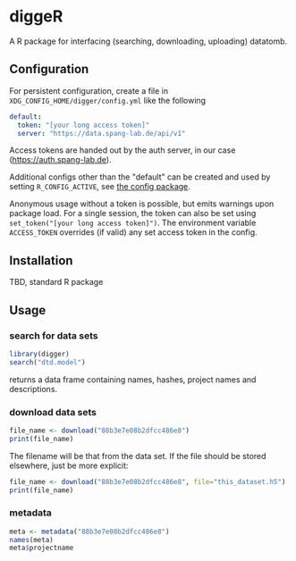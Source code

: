 # diggeR

A R package for interfacing (searching, downloading, uploading) datatomb.

## Configuration
For persistent configuration, create a file in `XDG_CONFIG_HOME/digger/config.yml` like the following
``` yaml
default:
  token: "[your long access token]"
  server: "https://data.spang-lab.de/api/v1"
```

Access tokens are handed out by the auth server, in our case (https://auth.spang-lab.de).

Additional configs other than the "default" can be created and used by setting `R_CONFIG_ACTIVE`, see [the config package](https://cran.r-project.org/web/packages/config/vignettes/introduction.html).

Anonymous usage without a token is possible, but emits warnings upon package load.
For a single session, the token can also be set using `set_token("[your long access token]")`.
The environment variable `ACCESS_TOKEN` overrides (if valid) any set access token in the config.

## Installation
TBD, standard R package

## Usage

### search for data sets
``` R
library(digger)
search("dtd.model")
```
returns a data frame containing names, hashes, project names and descriptions.

### download data sets 
``` R
file_name <- download("88b3e7e08b2dfcc486e8")
print(file_name)
```
The filename will be that from the data set. If the file should be stored elsewhere, just be more explicit:
``` R
file_name <- download("88b3e7e08b2dfcc486e8", file="this_dataset.h5")
print(file_name)
```

### metadata

``` R
meta <- metadata("88b3e7e08b2dfcc486e8")
names(meta)
meta$projectname
```
